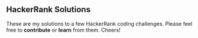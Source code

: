 ## HackerRank Solutions
These are my solutions to a few HackerRank coding challenges. Please feel free to **contribute** or **learn** from them.
Cheers!
